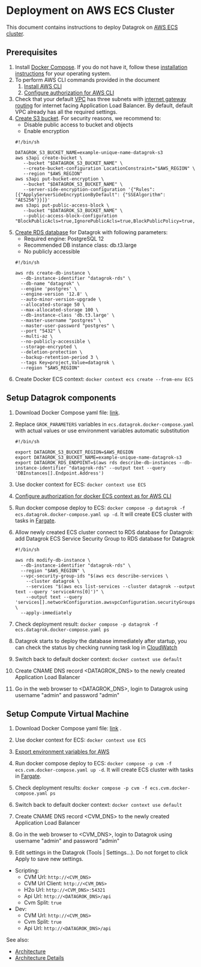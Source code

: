 <!-- TITLE: Deployment on AWS ECS Cluster-->
<!-- SUBTITLE: -->

# Deployment on AWS ECS Cluster

This document contains instructions to deploy Datagrok on [AWS ECS cluster](https://aws.amazon.com/ecs/).

## Prerequisites

1. Install [Docker Compose](https://docs.docker.com/compose/). If you do not have it, follow
   these [installation instructions](https://docs.docker.com/compose/install/) for your operating system.
2. To perform AWS CLI commands provided in the document
    1. [Install AWS CLI](https://docs.aws.amazon.com/cli/latest/userguide/getting-started-install.html)
    2. [Configure authorization for AWS CLI](https://docs.aws.amazon.com/cli/latest/userguide/getting-started-quickstart.html)
3. Check that your default [VPC](https://docs.aws.amazon.com/vpc/latest/userguide/VPC_Subnets.html) has three subnets
   with [internet gateway routing](https://docs.aws.amazon.com/vpc/latest/userguide/VPC_Internet_Gateway.html) for
   internet facing Application Load Balancer. By default, default VPC already has all the required settings.
4. [Create S3 bucket](https://docs.aws.amazon.com/AmazonS3/latest/userguide/create-bucket-overview.html). For security
   reasons, we recommend to:
    * Disable public access to bucket and objects
    * Enable encryption
    ```shell
    #!/bin/sh

    DATAGROK_S3_BUCKET_NAME=example-unique-name-datagrok-s3
    aws s3api create-bucket \
       --bucket "$DATAGROK_S3_BUCKET_NAME" \
       --create-bucket-configuration LocationConstraint="$AWS_REGION" \
       --region "$AWS_REGION"
    aws s3api put-bucket-encryption \
       --bucket "$DATAGROK_S3_BUCKET_NAME" \
       --server-side-encryption-configuration '{"Rules": [{"ApplyServerSideEncryptionByDefault": {"SSEAlgorithm": "AES256"}}]}'
    aws s3api put-public-access-block \
       --bucket "$DATAGROK_S3_BUCKET_NAME" \
       --public-access-block-configuration "BlockPublicAcls=true,IgnorePublicAcls=true,BlockPublicPolicy=true,RestrictPublicBuckets=true"
    ```
5. [Create RDS database](https://docs.aws.amazon.com/AmazonRDS/latest/UserGuide/USER_CreateDBInstance.html) for Datagrok
   with following parameters:
    * Required engine: PostgreSQL 12
    * Recommended DB instance class: db.t3.large
    * No publicly accessible
    ```shell
    #!/bin/sh

    aws rds create-db-instance \
      --db-instance-identifier "datagrok-rds" \
      --db-name "datagrok" \
      --engine 'postgres' \
      --engine-version '12.8' \
      --auto-minor-version-upgrade \
      --allocated-storage 50 \
      --max-allocated-storage 100 \
      --db-instance-class 'db.t3.large' \
      --master-username "postgres" \
      --master-user-password "postgres" \
      --port "5432" \
      --multi-az \
      --no-publicly-accessible \
      --storage-encrypted \
      --deletion-protection \
      --backup-retention-period 3 \
      --tags Key=project,Value=datagrok \
      --region "$AWS_REGION"
    ```
6. Create Docker ECS context: `docker context ecs create --from-env ECS`

## Setup Datagrok components

1. Download Docker Compose yaml
   file: [link](https://github.com/datagrok-ai/public/blob/master/docker/ecs.datagrok.docker-compose.yaml).
2. Replace `GROK_PARAMETERS` variables in `ecs.datagrok.docker-compose.yaml` with actual values or use environment
   variables automatic substitution
    ```shell
    #!/bin/sh

    export DATAGROK_S3_BUCKET_REGION=$AWS_REGION
    export DATAGROK_S3_BUCKET_NAME=example-unique-name-datagrok-s3
    export DATAGROK_RDS_ENDPOINT=$(aws rds describe-db-instances --db-instance-identifier "datagrok-rds" --output text --query 'DBInstances[].Endpoint.Address')
    ```
3. Use docker context for ECS: `docker context use ECS`
4. [Configure authorization for docker ECS context as for AWS CLI](https://docs.aws.amazon.com/cli/latest/userguide/getting-started-quickstart.html)
5. Run docker compose deploy to ECS: `docker compose -p datagrok -f ecs.datagrok.docker-compose.yaml up -d`. It will
   create ECS cluster with tasks in [Fargate](https://aws.amazon.com/fargate/).

6. Allow newly created ECS cluster connect to RDS database for Datagrok: add Datagrok ECS Service Security Group to RDS
   database for Datagrok
    ```shell
    #!/bin/sh

    aws rds modify-db-instance \
      --db-instance-identifier "datagrok-rds" \
      --region "$AWS_REGION" \
      --vpc-security-group-ids "$(aws ecs describe-services \
        --cluster datagrok \
        --services "$(aws ecs list-services --cluster datagrok --output text --query 'serviceArns[0]')" \
        --output text --query 'services[].networkConfiguration.awsvpcConfiguration.securityGroups[]')" \
      --apply-immediately
    ```

7. Check deployment result: `docker compose -p datagrok -f ecs.datagrok.docker-compose.yaml ps`
8. Datagrok starts to deploy the database immediately after startup, you can check the status by checking running task
   log in [CloudWatch](https://aws.amazon.com/cloudwatch/)

8. Switch back to default docker context: `docker context use default`

9. Create CNAME DNS record <DATAGROK_DNS> to the newly created Application Load Balancer

10. Go in the web browser to <DATAGROK_DNS>, login to Datagrok using username "admin" and password "admin"

[//]: # (11. Edit settings in the Datagrok &#40;Tools | Settings...&#41;. Do not forget to click Apply to save new settings.)

[//]: # ()

[//]: # (* Connectors)

[//]: # (    * External Host: `grok_connect`)

## Setup Compute Virtual Machine

1. Download Docker Compose yaml
   file: [link](https://github.com/datagrok-ai/public/blob/master/docker/ecs.cvm.docker-compose.yaml)
   .
2. Use docker context for ECS: `docker context use ECS`
3. [Export environment variables for AWS](https://docs.aws.amazon.com/cli/latest/userguide/getting-started-quickstart.html)

4. Run docker compose deploy to ECS: `docker compose -p cvm -f ecs.cvm.docker-compose.yaml up -d`. It will create ECS
   cluster with tasks in [Fargate](https://aws.amazon.com/fargate/).

5. Check deployment results: `docker compose -p cvm -f ecs.cvm.docker-compose.yaml ps`

6. Switch back to default docker context: `docker context use default`

7. Create CNAME DNS record <CVM_DNS> to the newly created Application Load Balancer

8. Go in the web browser to <CVM_DNS>, login to Datagrok using username "admin" and password "admin"

9. Edit settings in the Datagrok (Tools | Settings...). Do not forget to click Apply to save new settings.

* Scripting:
    * CVM Url: `http://<CVM_DNS>`
    * CVM Url Client: `http://<CVM_DNS>`
    * H2o Url: `http://<CVM_DNS>:54321`
    * Api Url: `http://<DATAGROK_DNS>/api`
    * Cvm Split: `true`
* Dev:
    * CVM Url: `http://<CVM_DNS>`
    * Cvm Split: `true`
    * Api Url: `http://<DATAGROK_DNS>/api`

See also:

* [Architecture](architecture.md)
* [Architecture Details](infrastructure.md)
